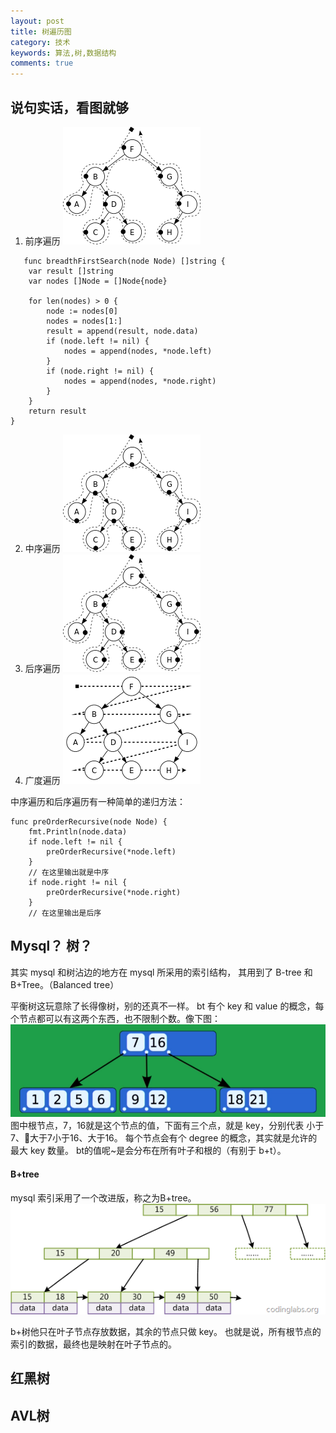 ```yaml
---
layout: post
title: 树遍历图
category: 技术
keywords: 算法,树,数据结构
comments: true
---
```


## 说句实话，看图就够

1. 前序遍历
    ![1](/assets/img/trees/1.png)
```
   func breadthFirstSearch(node Node) []string {
	var result []string
	var nodes []Node = []Node{node}

	for len(nodes) > 0 {
		node := nodes[0]
		nodes = nodes[1:]
		result = append(result, node.data)
		if (node.left != nil) {
			nodes = append(nodes, *node.left)
		}
		if (node.right != nil) {
			nodes = append(nodes, *node.right)
		}
	}
	return result
}
``` 

2. 中序遍历
    ![2](/assets/img/trees/2.png)
3. 后序遍历
    ![3](/assets/img/trees/3.png)
4. 广度遍历
    ![4](/assets/img/trees/4.png)

中序遍历和后序遍历有一种简单的递归方法：
```
func preOrderRecursive(node Node) {
	fmt.Println(node.data)
	if node.left != nil {
		preOrderRecursive(*node.left)
	}
    // 在这里输出就是中序
	if node.right != nil {
		preOrderRecursive(*node.right)
	}
    // 在这里输出是后序
```


## Mysql？ 树？
其实 mysql 和树沾边的地方在 mysql 所采用的索引结构，
其用到了 B-tree 和 B+Tree。（Balanced tree）

平衡树这玩意除了长得像树，别的还真不一样。
bt 有个 key 和 value 的概念，每个节点都可以有这两个东西，也不限制个数。像下图：
![bt1](/assets/img/trees/bt1.png)
图中根节点，7，16就是这个节点的值，下面有三个点，就是 key，分别代表 小于7、大于7小于16、大于16。
每个节点会有个 degree 的概念，其实就是允许的最大 key
数量。
bt的值呢~是会分布在所有叶子和根的（有别于 b+t）。

#### B+tree
mysql 索引采用了一个改进版，称之为B+tree。
![b+](/assets/img/trees/b+.png)

b+树他只在叶子节点存放数据，其余的节点只做 key。
也就是说，所有根节点的索引的数据，最终也是映射在叶子节点的。

## 红黑树 


## AVL树
